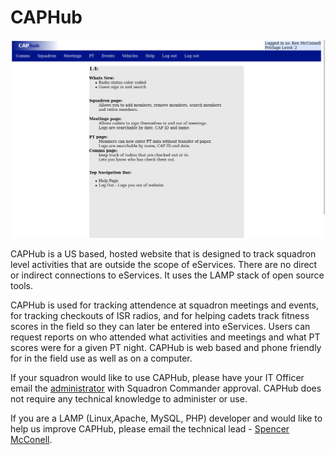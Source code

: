 # CAPHub

<img src="/screenshots/CapHubMain.png">

CAPHub is a US based, hosted website that is designed to track squadron level activities that are outside the scope of eServices. There are no direct or indirect connections to eServices. It uses the LAMP stack of open source tools.

CAPHub is used for tracking attendence at squadron meetings and events, for tracking checkouts of ISR radios, and for helping cadets track fitness scores in the field so they can later be entered into eServices. Users can request reports on who attended what activities and meetings and what PT scores were for a given PT night. CAPHub is web based and phone friendly for in the field use as well as on a computer.

If your squadron would like to use CAPHub, please have your IT Officer email the <a href="mailto:spencer.mcconnell@capboise.org">administrator</a> with Squadron Commander approval. CAPHub does not require any technical knowledge to administer or use.

If you are a LAMP (Linux,Apache, MySQL, PHP) developer and would like to help us improve CAPHub, please email the technical lead - <a href="mailto:spencer.mcconnell@capboise.org">Spencer McConell</a>. 



